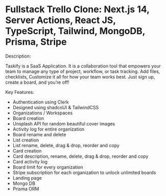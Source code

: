 # Fullstack Trello Clone: Next.js 14, Server Actions, React JS, TypeScript, Tailwind, MongoDB, Prisma, Stripe

Description: 

Taskify is a SaaS Application. It is a collaboration tool that empowers your team to manage any type of project, workflow, or task tracking. Add files, checklists, Customize it all for how your team works best. Just sign up, create a board, and you’re off!

Key Features:
- Authentication using Clerk
- Designed using shadcnUI & TailwindCSS
- Organizations / Workspaces
- Board creation
- Unsplash API for random beautiful cover images
- Activity log for entire organization
- Board rename and delete
- List creation
- List rename, delete, drag & drop, reorder and copy
- Card creation
- Card description, rename, delete, drag & drop, reorder and copy
- Card activity log
- Board limit for every organization
- Stripe subscription for each organization to unlock unlimited boards
- Landing page
- Mongo DB
- Prisma ORM
